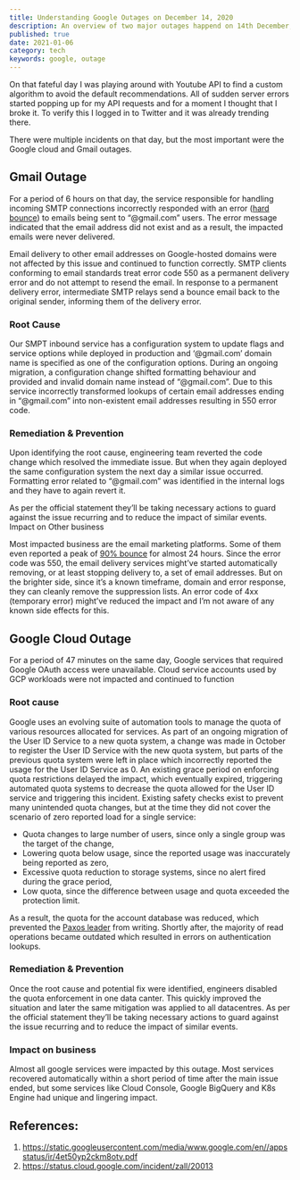 ```yaml
---
title: Understanding Google Outages on December 14, 2020
description: An overview of two major outages happend on 14th December, 2020. This is not an authoritative analysis but can be considered as notes regarding the aforesaid incidents.
published: true
date: 2021-01-06
category: tech
keywords: google, outage
---
```


On that fateful day I was playing around with Youtube API to find a custom algorithm to avoid the default recommendations. All of sudden server errors started popping up for my API requests and for a moment I thought that I broke it. To verify this I logged in to Twitter and it was already trending there.

There were multiple incidents on that day, but the most important were the Google cloud and Gmail outages.

## Gmail Outage

For a period of 6 hours on that day, the service responsible for handling incoming SMTP connections incorrectly responded with an error ([hard bounce](https://docs.microsoft.com/en-us/exchange/mail-flow-best-practices/non-delivery-reports-in-exchange-online/fix-error-code-550-5-1-1-through-5-1-20-in-exchange-online)) to emails being sent to “@gmail.com” users. The error message indicated that the email address did not exist and as a result, the impacted emails were never delivered.

Email delivery to other email addresses on Google-hosted domains were not affected by this issue and continued to function correctly. SMTP clients conforming to email standards treat error code 550 as a permanent delivery error and do not attempt to resend the email. In response to a permanent delivery error, intermediate SMTP relays send a bounce email back to the original sender, informing them of the delivery error.

### Root Cause

Our SMPT inbound service has a configuration system to update flags and service options while deployed in production and ‘@gmail.com’ domain name is specified as one of the configuration options. During an ongoing migration, a configuration change shifted formatting behaviour and provided and invalid domain name instead of “@gmail.com”. Due to this service incorrectly transformed lookups of certain email addresses ending in “@gmail.com” into non-existent email addresses resulting in 550 error code.

### Remediation & Prevention

Upon identifying the root cause, engineering team reverted the code change which resolved the immediate issue. But when they again deployed the same configuration system the next day a similar issue occurred. Formatting error related to “@gmail.com” was identified in the internal logs and they have to again revert it.

As per the official statement they’ll be taking necessary actions to guard against the issue recurring and to reduce the impact of similar events.
Impact on Other business

Most impacted business are the email marketing platforms. Some of them even reported a peak of [90% bounce](https://news.ycombinator.com/item?id=25437340) for almost 24 hours. Since the error code was 550, the email delivery services might’ve started automatically removing, or at least stopping delivery to, a set of email addresses. But on the brighter side, since it’s a known timeframe, domain and error response, they can cleanly remove the suppression lists. An error code of 4xx (temporary error) might’ve reduced the impact and I’m not aware of any known side effects for this.

## Google Cloud Outage

For a period of 47 minutes on the same day, Google services that required Google OAuth access were unavailable. Cloud service accounts used by GCP workloads were not impacted and continued to function

### Root cause
Google uses an evolving suite of automation tools to manage the quota of various resources allocated for services. As part of an ongoing migration of the User ID Service to a new quota system, a change was made in October to register the User ID Service with the new quota system, but parts of the previous quota system were left in place which incorrectly reported the usage for the User ID Service as 0. An existing grace period on enforcing quota restrictions delayed the impact, which eventually expired, triggering automated quota systems to decrease the quota allowed for the User ID service and triggering this incident. Existing safety checks exist to prevent many unintended quota changes, but at the time they did not cover the scenario of zero reported load for a single service:

- Quota changes to large number of users, since only a single group was the target of the change,
- Lowering quota below usage, since the reported usage was inaccurately being reported as zero,
- Excessive quota reduction to storage systems, since no alert fired during the grace period,
- Low quota, since the difference between usage and quota exceeded the protection limit.

As a result, the quota for the account database was reduced, which prevented the [Paxos leader]((https://en.wikipedia.org/wiki/Paxos_(computer_science)) ) from writing. Shortly after, the majority of read operations became outdated which resulted in errors on authentication lookups.

### Remediation & Prevention

Once the root cause and potential fix were identified, engineers disabled the quota enforcement in one data canter. This quickly improved the situation and later the same mitigation was applied to all datacentres. As per the official statement they’ll be taking necessary actions to guard against the issue recurring and to reduce the impact of similar events.

### Impact on business

Almost all google services were impacted by this outage. Most services recovered automatically within a short period of time after the main issue ended, but some services like Cloud Console, Google BigQuery and  K8s Engine had unique and lingering impact.

## References:
1.	https://static.googleusercontent.com/media/www.google.com/en//appsstatus/ir/4et50yp2ckm8otv.pdf
2.	https://status.cloud.google.com/incident/zall/20013 



